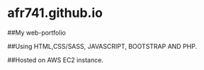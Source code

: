 # afr741.github.io
##My web-portfolio 

##Using HTML,CSS/SASS, JAVASCRIPT, BOOTSTRAP AND PHP.

##Hosted on AWS EC2 instance.
